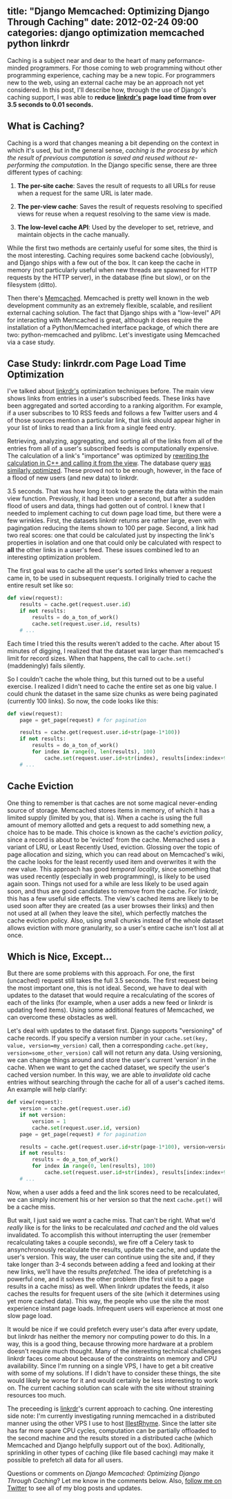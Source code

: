 title: "Django Memcached: Optimizing Django Through Caching"
date: 2012-02-24 09:00
categories: django optimization memcached python linkrdr
---

Caching is a subject near and dear to the heart of many
peformance-minded programmers. For those coming to web programming
without other programming experience, caching may be a new topic. For
programmers new to the web, using an external cache may be an approach
not yet considered. In this post, I'll describe how, through the use of Django's caching support, I was able to __reduce [linkrdr's](http://www.linkrdr.com) page load time from over 3.5 seconds to 0.01 seconds.__
<!--more-->

What is Caching?
-----------------

Caching is a word that changes meaning a bit depending on the context in which it's used, but in the general sense, _caching is the process by which the result of previous computation is saved and reused without re-performing the computation._ In the Django specific sense, there are three different types of caching:

1.    __The per-site cache__: Saves the result of requests to all URLs 
      for reuse when a request for the same URL is later made.

2.    __The per-view cache__: Saves the result of requests resolving to
      specified views for reuse when a request resolving to the same
      view is made.

3.    __The low-level cache API__: Used by the developer to set, retrieve, and maintain objects in the cache manually.

While the first two methods are certainly useful for some sites, the third is the most interesting. Caching requires some backend cache (obviously), and Django ships with a few out of the box. It can keep the cache in memory (not particularly useful when new threads are spawned for HTTP requests by the HTTP server), in the database (fine but slow), or on the filesystem (ditto).

Then there's [Memcached](http://memcached.org). Memcached is pretty well known in the web development community as an extremely flexible, scalable, and resilient external caching solution. The fact that Django ships with a "low-level" API for interacting with Memcached is great, although it does require the installation of a Python/Memcached interface package, of which there are two: python-memcached and pylibmc. Let's investigate using Memcached via a case study.

Case Study: linkrdr.com Page Load Time Optimization
--------------------------------------------------

I've talked about [linkrdr's](http://www.linkrdr.com) optimization
techniques before. The main view shows links from entries in a
user's subscribed feeds. These links have been aggregated and sorted according to a ranking algorithm. For example, if a user subscribes to 10 RSS feeds and follows a few Twitter users and 4 of those sources mention a particular link, that link should appear higher in your list of links to read than a link from a single feed entry.

Retrieving, analyzing, aggregating, and sorting all of the links from all of the entries from all of a user's subscribed feeds is computationally expensive. The calculation of a link's "importance" was optimized by [rewriting the calculation in C++ and calling it from the view](http://www.jeffknupp.com/blog/2012/02/15/optimizing-django-views-with-c-plus-plus/). The database query [was similarly optimized](http://www.jeffknupp.com/blog/2012/02/14/profiling-django-applications/). These proved not to be enough, however, in the face of a flood of new users (and new data) to linkrdr.

3.5 seconds. That was how long it took to generate the data within the
main view function. Previously, it had been under a second, but after a
sudden flood of users and data, things had gotten out of control. I knew that I needed to implement caching to cut down page load time, but there were a few wrinkles. First, the datasets linkrdr returns are rather large, even with pagingation reducing the items shown to 100 per page. Second, a link had two real scores: one that could be calculated just by inspecting the link's properties in isolation and one that could only be calculated with respect to __all__ the other links in a user's feed. These issues combined led to an interesting optimization problem.

The first goal was to cache all the user's sorted links whenver a
request came in, to be used in subsequent requests. I originally tried
to cache the entire result set like so:

```python
def view(request):
    results = cache.get(request.user.id)
    if not results:
        results = do_a_ton_of_work()
        cache.set(request.user.id, results)
    # ...
```

Each time I tried this the results weren't added to the cache. After about 15 minutes of digging, I realized that the dataset was larger than memcached's limit for record sizes. When that happens, the call to `cache.set()` (maddeningly) fails silently. 
 
So I couldn't cache the whole thing, but this turned out to be a useful
exercise. I realized I didn't need to cache the entire set as one big value. I could chunk the dataset in the same size chunks as were being paginated (currently 100 links). So now, the code looks like this:

```python
def view(request):
    page = get_page(request) # for pagination

    results = cache.get(request.user.id+str(page-1*100))
    if not results:
        results = do_a_ton_of_work()
        for index in range(0, len(results), 100)
            cache.set(request.user.id+str(index), results[index:index+99])
    # ...
```

Cache Eviction
-------------------

One thing to remember is that caches are not some magical never-ending source of storage. Memcached stores items in memory, of which it has a limited supply (limited by you, that is). When a cache is using the full amount of memory allotted and gets a request to add something new, a choice has to be made. This choice is known as the cache's _eviction policy_, since a record is about to be 'evicted' from the cache. Memached uses a variant of LRU, or Least Recently Used, eviction. Glossing over the topic of page allocation and sizing, which you can read about on Memcached's wiki, the cache looks for the least recently used item and overwrites it with the new value. This approach has good _temporal locality_, since something that was used recently (especially in web programming), is likely to be used again soon. Things not used for a while are less likely to be used again soon, and thus are good candidates to remove from the cache. For linkrdr, this has a few useful side effects. The view's cached items are likely to be used soon after they are created (as a user browses their links) and then not used at all (when they leave the site), which perfectly matches the cache eviction policy. Also, using small chunks instead of the whole dataset allows eviction with more granularity, so a user's entire cache isn't lost all at once.

Which is Nice, Except...
-------------------------

But there are some problems with this approach. For one, the first (uncached) request still takes the full 3.5 seconds. The first request being the most important one, this is not ideal. Second, we have to deal with updates to the dataset that would require a recalculating of the scores of each of the links (for example, when a user adds a new feed or linkrdr is updating feed items). Using some additional features of Memcached, we can overcome these obstacles as well.  

Let's deal with updates to the dataset first. Django supports "versioning" of cache records. If you specify a version number in your `cache.set(key, value, version=my_version)` call, then a corresponding `cache.get(key, version=some_other_version)` call will not return any data. Using versioning, we can change things around and store the user's current 'version' in the cache. When we want to get the cached dataset, we specify the user's cached version number. In this way, we are able to _invalidate_ old cache entries without searching through the cache for all of a user's cached items. An example will help clarify:

```python
def view(request):
    version = cache.get(request.user.id)
    if not version:
        version = 1
        cache.set(request.user.id, version)
    page = get_page(request) # for pagination

    results = cache.get(request.user.id+str(page-1*100), version=version)
    if not results:
        results = do_a_ton_of_work()
        for index in range(0, len(results), 100)
            cache.set(request.user.id+str(index), results[index:index+99], version=version)
    # ...
```

Now, when a user adds a feed and the link scores need to be recalculated, we can simply increment his or her version so that the next `cache.get()` will be a cache miss.

But wait, I just said we _want_ a cache miss. That can't be right. What we'd _really_ like is for the links to be recalculated _and cached_ and the old values invalidated. To accomplish this without interrupting the user (remember recalculating takes a couple seconds), we fire off a Celery task to ansynchronously recalculate the results, update the cache, and update the user's version. This way, the user can continue using the site and, if they take longer than 3-4 seconds between adding a feed and looking at their new links, we'll have the results _prefetched_. The idea of prefetching is a powerful one, and it solves the other problem (the first visit to a page results in a cache miss) as well. When linkrdr updates the feeds, it also caches the results for frequent users of the site (which it determines using yet more cached data). This way, the people who use the site the most experience instant page loads. Infrequent users will experience at most one slow page load.

It would be nice if we could prefetch every user's data after every update, but linkrdr has neither the memory nor computing power to do this. In a way, this is a good thing, because throwing more hardware at a problem doesn't require much thought. Many of the interesting technical challenges linkrdr faces come about because of the constraints on memory and CPU availability. Since I'm running on a single VPS, I have to get a bit creative with some of my solutions. If I didn't have to consider these things, the site would likely be worse for it and would certainly be less interesting to work on. The current caching solution can scale with the site without straining resources too much.

The preceeding is [linkrdr](http://www.linkrdr.com)'s current approach to caching. One interesting side note: I'm currently investigating running memcached in a distributed manner using the other VPS I use to host [IllestRhyme](http://www.illestrhyme.com). Since the latter site has far more spare CPU cycles, computation can be partially offloaded to the second machine and the results stored in a distributed cache (which Memcached and Django helpfully support out of the box). Aditionally, sprinkling in other types of caching (like file based caching) may make it possible to prefetch all data for all users.

Questions or comments on _Django Memcached: Optimizing Django Through Caching_? Let me know in the comments below. Also, [follow me on Twitter](http://www.twitter.com/jeffknupp) to see all of my blog posts and updates.
